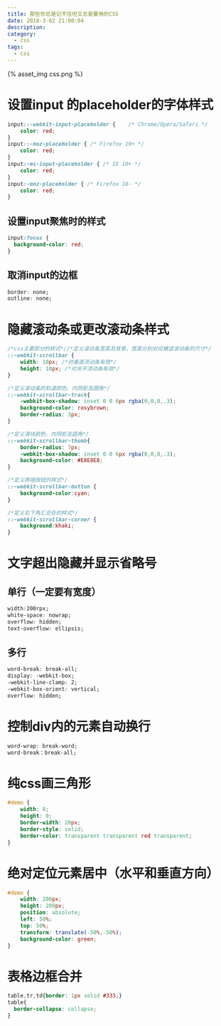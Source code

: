 ```yaml
---
title: 那些你总是记不住但又总是要用的CSS
date: 2018-3-02 21:00:04
description:
category:
  - css
tags:
  - css
---
```


{% asset_img css.png %}

<!-- more -->

# 设置input 的placeholder的字体样式

``` css
input::-webkit-input-placeholder {    /* Chrome/Opera/Safari */
    color: red;
}
input::-moz-placeholder { /* Firefox 19+ */  
    color: red;
}
input:-ms-input-placeholder { /* IE 10+ */
    color: red;
}
input:-moz-placeholder { /* Firefox 18- */
    color: red;
}

```

## 设置input聚焦时的样式

``` css
input:focus {   
  background-color: red;
}
```

## 取消input的边框

``` css
border: none;
outline: none;
```

# 隐藏滚动条或更改滚动条样式 

``` css
/*css主要部分的样式*//*定义滚动条宽高及背景，宽高分别对应横竖滚动条的尺寸*/
::-webkit-scrollbar {
    width: 10px; /*对垂直流动条有效*/
    height: 10px; /*对水平流动条有效*/
}

/*定义滚动条的轨道颜色、内阴影及圆角*/
::-webkit-scrollbar-track{
    -webkit-box-shadow: inset 0 0 6px rgba(0,0,0,.3);
    background-color: rosybrown;
    border-radius: 3px;
}

/*定义滑块颜色、内阴影及圆角*/
::-webkit-scrollbar-thumb{ 
    border-radius: 7px;
    -webkit-box-shadow: inset 0 0 6px rgba(0,0,0,.3);
    background-color: #E8E8E8;
}

/*定义两端按钮的样式*/
::-webkit-scrollbar-button {
    background-color:cyan;
}

/*定义右下角汇合处的样式*/
::-webkit-scrollbar-corner {
    background:khaki;
}
```

# 文字超出隐藏并显示省略号

## 单行（一定要有宽度）

``` css
width:200rpx;
white-space: nowrap;
overflow: hidden;
text-overflow: ellipsis;
```

## 多行

``` css
word-break: break-all;
display: -webkit-box;
-webkit-line-clamp: 2;
-webkit-box-orient: vertical;
overflow: hidden; 
```

# 控制div内的元素自动换行

``` css
word-wrap: break-word;
word-break：break-all;
```

# 纯css画三角形

``` css
#demo {
    width: 0;
    height: 0;
    border-width: 20px;
    border-style: solid;
    border-color: transparent transparent red transparent;
}
```

# 绝对定位元素居中（水平和垂直方向）

``` css
#demo {
    width: 200px;
    height: 200px;
    position: absolute;
    left: 50%;
    top: 50%;
    transform: translate(-50%,-50%);
    background-color: green;
}
```

# 表格边框合并

``` css
table,tr,td{border: 1px solid #333;}
table{
  border-collapse: collapse;
}
```